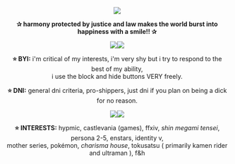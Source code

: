   <p align="center">
  <img src="https://64.media.tumblr.com/71a79e65a062a1091884696b042cc113/200f4c51a66335d3-0c/s540x810/473add70e33a921b363315f24a3545119f26d196.gif" />
</p>
   <p align="center"> <b> ✰ harmony protected by justice and law makes the world burst into happiness with a smile!! ✰</b>
</p>
  <p align="center">
  <img src="https://64.media.tumblr.com/942c13a721302cff61906d3eaebf2c23/9cef6d1425b04a53-d8/s250x400/0e21cf3a5fc4e782346c968555c2ad7f1b2a2667.gif" /><img src="https://64.media.tumblr.com/942c13a721302cff61906d3eaebf2c23/9cef6d1425b04a53-d8/s250x400/0e21cf3a5fc4e782346c968555c2ad7f1b2a2667.gif" />
</p>

</p>
   <p align="center"><b>⭐ BYI:</b> i'm critical of my interests, i'm very shy but i try to respond to the best of my ability, <br>i use the block and hide buttons VERY freely.
</p>
   <p align="center"><b>⭐ DNI:</b> general dni criteria, pro-shippers, just dni if you plan on being a dick for no reason.
</p>
<p align="center">
  <img src="https://64.media.tumblr.com/942c13a721302cff61906d3eaebf2c23/9cef6d1425b04a53-d8/s250x400/0e21cf3a5fc4e782346c968555c2ad7f1b2a2667.gif" /><img src="https://64.media.tumblr.com/942c13a721302cff61906d3eaebf2c23/9cef6d1425b04a53-d8/s250x400/0e21cf3a5fc4e782346c968555c2ad7f1b2a2667.gif" />
</p>
     <p align="center"><b>⭐ INTERESTS:</b> hypmic, castlevania (games), ffxiv, <i>shin megami tensei</i>, persona 2-5, enstars, identity v, <br>mother series, pokémon, <i>charisma house</i>, tokusatsu ( primarily kamen rider and ultraman ), f&h
</p>
